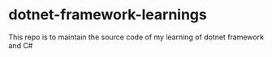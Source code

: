 # dotnet-framework-learnings
This repo is to maintain the source code of my learning of dotnet framework and C#
